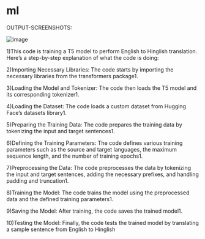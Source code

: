 # ml


OUTPUT-SCREENSHOTS:

![image](https://github.com/sarthak37/ml/assets/52873771/ac416014-2786-4797-893c-24e13593c35a)



1)This code is training a T5 model to perform English to Hinglish translation. Here’s a step-by-step explanation of what the code is doing:

2)Importing Necessary Libraries: The code starts by importing the necessary libraries from the transformers package1.

3)Loading the Model and Tokenizer: The code then loads the T5 model and its corresponding tokenizer1.

4)Loading the Dataset: The code loads a custom dataset from Hugging Face’s datasets library1.

5)Preparing the Training Data: The code prepares the training data by tokenizing the input and target sentences1.

6)Defining the Training Parameters: The code defines various training parameters such as the source and target languages, the maximum sequence length, and the number of training epochs1.

7)Preprocessing the Data: The code preprocesses the data by tokenizing the input and target sentences, adding the necessary prefixes, and handling padding and truncation1.

8)Training the Model: The code trains the model using the preprocessed data and the defined training parameters1.

9)Saving the Model: After training, the code saves the trained model1.

10)Testing the Model: Finally, the code tests the trained model by translating a sample sentence from English to Hinglish

